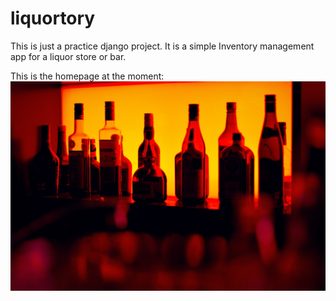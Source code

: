 # liquortory

This is just a practice django project. It is a simple Inventory management app for a liquor store or bar.

This is the homepage at the moment:
![image](https://github.com/ColtenreQ/liquortory/blob/main/liquorList/static/templateImages/barNew.jpg)

